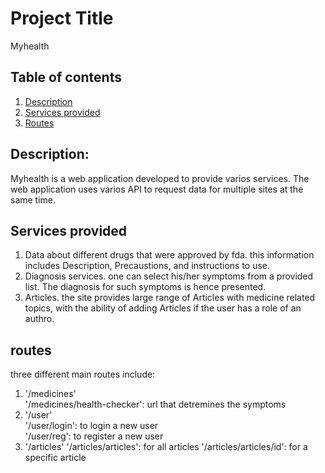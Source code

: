 # Project Title

Myhealth

## Table of contents
1. [Description](#description)
2. [Services provided](#services-provided)
3. [Routes](#routes)

## Description:
Myhealth is a web application developed to provide varios services. The web application uses varios API to request data for multiple sites at the same time.

## Services provided
1. Data about different drugs that were approved by fda. this information includes Description, Precaustions, and instructions to use. 
2. Diagnosis services. one can select his/her symptoms from a provided list. The diagnosis for such symptoms is hence presented.
3. Articles. the site provides large range of Articles with medicine related topics, with the ability of adding Articles if the user has a role of an authro. 

## routes
three different main routes include:  
1. '/medicines'  
    '/medicines/health-checker': url that detremines the symptoms
2. '/user'  
    '/user/login': to login a new user  
    '/user/reg': to register a new user
3. '/articles'
    '/articles/articles': for all articles
    '/articles/articles/id': for a specific article
